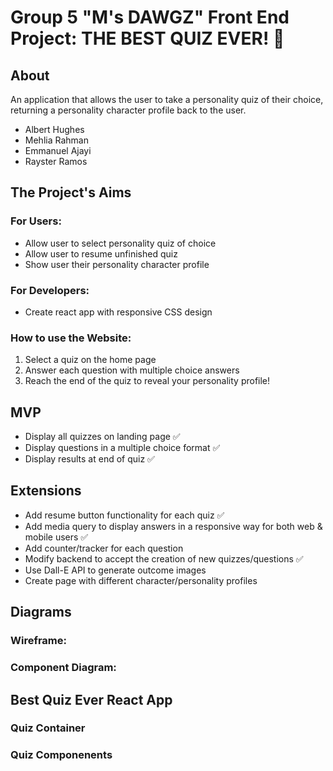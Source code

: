 # Group 5 "M's DAWGZ" Front End Project: THE BEST QUIZ EVER! 🐾

## About
An application that allows the user to take a personality quiz of their choice, returning a personality character profile back to the user.

* Albert Hughes
* Mehlia Rahman
* Emmanuel Ajayi
* Rayster Ramos

## The Project's Aims
### For Users:
* Allow user to select personality quiz of choice
* Allow user to resume unfinished quiz
* Show user their personality character profile

### For Developers:
* Create react app with responsive CSS design

### How to use the Website:
1. Select a quiz on the home page
2. Answer each question with multiple choice answers
3. Reach the end of the quiz to reveal your personality profile!


## MVP
* Display all quizzes on landing page ✅
* Display questions in a multiple choice format ✅
* Display results at end of quiz ✅

## Extensions
* Add resume button functionality for each quiz ✅
* Add media query to display answers in a responsive way for both web & mobile users ✅
* Add counter/tracker for each question
* Modify backend to accept the creation of new quizzes/questions ✅
* Use Dall-E API to generate outcome images
* Create page with different character/personality profiles

## Diagrams
### Wireframe:
### Component Diagram:

## Best Quiz Ever React App
### Quiz Container
### Quiz Componenents